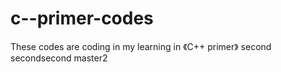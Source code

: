 # c--primer-codes
These codes are coding in my learning in 《C++ primer》
second
secondsecond
master2
